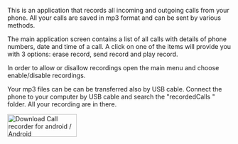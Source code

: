 This is an application that records all incoming and outgoing calls from your phone. All your calls are saved in mp3 format and can be sent by various methods.

The main application screen contains a list of all calls with details of phone numbers, date and time of a call. A click on one of the items will provide you with 3 options: erase record, send record and play record.

In order to allow or disallow recordings open the main menu and choose enable/disable recordings.

Your mp3 files can be can be transferred also by USB cable. Connect the phone to your computer by USB cable and search the "recordedCalls "  folder. All your recording are in there.


<a href='http://filedir.com/android/productivity/call-recorder-for-android-download-3751040.html'><img width='156' alt='Download Call recorder for android / Android' height='51' border='0' src='http://img.filedir.com/i/getitblack.png' /></a>